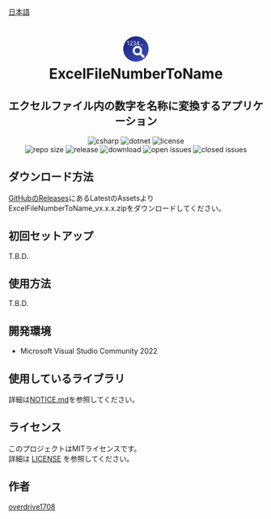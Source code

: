[日本語](README.md)

<h1 align="center">
    <a href="https://github.com/overdrive1708/ExcelFileNumberToName">
        <img alt="ExcelFileNumberToName" src="docs/images/AppIconReadme.png" width="50" height="50">
    </a><br>
    ExcelFileNumberToName
</h1>

<h2 align="center">
    エクセルファイル内の数字を名称に変換するアプリケーション
</h2>

<div align="center">
    <img alt="csharp" src="https://img.shields.io/badge/csharp-blue.svg?style=plastic&logo=csharp">
    <img alt="dotnet" src="https://img.shields.io/badge/.NET-blue.svg?style=plastic&logo=dotnet">
    <img alt="license" src="https://img.shields.io/github/license/overdrive1708/ExcelFileNumberToName?style=plastic">
    <br>
    <img alt="repo size" src="https://img.shields.io/github/repo-size/overdrive1708/ExcelFileNumberToName?style=plastic&logo=github">
    <img alt="release" src="https://img.shields.io/github/release/overdrive1708/ExcelFileNumberToName?style=plastic&logo=github">
    <img alt="download" src="https://img.shields.io/github/downloads/overdrive1708/ExcelFileNumberToName/total?style=plastic&logo=github&color=brightgreen">
    <img alt="open issues" src="https://img.shields.io/github/issues-raw/overdrive1708/ExcelFileNumberToName?style=plastic&logo=github&color=brightgreen">
    <img alt="closed issues" src="https://img.shields.io/github/issues-closed-raw/overdrive1708/ExcelFileNumberToName?style=plastic&logo=github&color=brightgreen">
</div>

## ダウンロード方法

[GitHubのReleases](https://github.com/overdrive1708/ExcelFileNumberToName/releases)にあるLatestのAssetsよりExcelFileNumberToName_vx.x.x.zipをダウンロードしてください｡

## 初回セットアップ

T.B.D.

## 使用方法

T.B.D.

## 開発環境

- Microsoft Visual Studio Community 2022

## 使用しているライブラリ

詳細は[NOTICE.md](NOTICE.md)を参照してください｡

## ライセンス

このプロジェクトはMITライセンスです。  
詳細は [LICENSE](LICENSE) を参照してください。

## 作者

[overdrive1708](https://github.com/overdrive1708)
